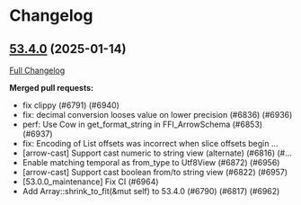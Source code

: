 <!---
  Licensed to the Apache Software Foundation (ASF) under one
  or more contributor license agreements.  See the NOTICE file
  distributed with this work for additional information
  regarding copyright ownership.  The ASF licenses this file
  to you under the Apache License, Version 2.0 (the
  "License"); you may not use this file except in compliance
  with the License.  You may obtain a copy of the License at

    http://www.apache.org/licenses/LICENSE-2.0

  Unless required by applicable law or agreed to in writing,
  software distributed under the License is distributed on an
  "AS IS" BASIS, WITHOUT WARRANTIES OR CONDITIONS OF ANY
  KIND, either express or implied.  See the License for the
  specific language governing permissions and limitations
  under the License.
-->

# Changelog

## [53.4.0](https://github.com/apache/arrow-rs/tree/53.4.0) (2025-01-14)

[Full Changelog](https://github.com/apache/arrow-rs/compare/53.3.0...53.4.0)

**Merged pull requests:**

* fix clippy (#6791) (#6940)
* fix: decimal conversion looses value on lower precision (#6836) (#6936)
* perf: Use Cow in get_format_string in FFI_ArrowSchema (#6853) (#6937)
* fix: Encoding of List offsets was incorrect when slice offsets begin …
* [arrow-cast] Support cast numeric to string view (alternate) (#6816) (#…
* Enable matching temporal as from_type to Utf8View (#6872) (#6956)
* [arrow-cast] Support cast boolean from/to string view (#6822) (#6957)
* [53.0.0_maintenance] Fix CI (#6964)
* Add Array::shrink_to_fit(&mut self) to 53.4.0 (#6790) (#6817) (#6962)